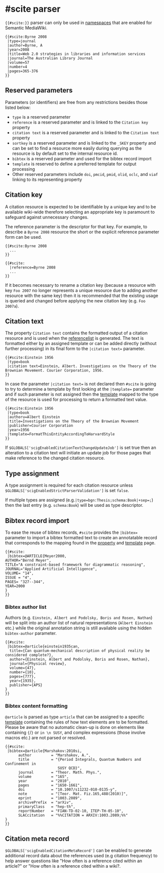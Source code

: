 # #scite parser

`{{#scite:}}` parser can only be used in [namespaces][smw-ns] that are enabled
for Semantic MediaWiki.

```
{{#scite:Byrne 2008
 |type=journal
 |author=Byrne, A
 |year=2008
 |title=Web 2.0 strategies in libraries and information services
 |journal=The Australian Library Journal
 |volume=57
 |number=4
 |pages=365-376
}}
```

## Reserved parameters

Parameters (or identifiers) are free from any restrictions
besides those listed below:

- `type` is a reserved parameter
- `reference` is a reserved parameter and is linked to the `Citation key` property
- `citation text` is a reserved parameter and is linked to the `Citation text` property
- `sortkey` is a reserved parameter and is linked to the `_SKEY` property and can be
  set to find a resource more easily during querying as the resource is by default set
  to the internal resource id.
- `bibtex` is a reserved parameter and used for the bibtex record import
- `template` is reserved to define a preferred template for output processing
- Other reserved parameters include `doi`, `pmcid`, `pmid`, `olid`, `oclc`, and `viaf` linking
  to its representing property

## Citation key

A citation resource is expected to be identifiable by a unique key and to be available
wiki-wide therefore selecting an appropriate key is paramount to safeguard against
unnecessary changes.

The reference parameter is the descriptor for that key. For example, to describe
a `Byrne 2008` resource the short or the explicit reference parameter form can be used.

```
{{#scite:Byrne 2008
  ...
}}
```
```
{{#scite:
  |reference=Byrne 2008
  ...
}}
```

If it becomes necessary to rename a citation key (because a resource with key `Foo 2007`
no longer represents a unique resource due to adding another resource with the same key)
then it is recommended that the existing usage is queried and changed before applying
the new citation key (e.g. `Foo 2007a`).

## Citation text

The property `Citation text` contains the formatted output of a citation resource and is
used when the [referencelist](05-referencelist.md) is generated. The text is formatted either by
an assigned template or can be added directly (without further processing) in its final form
to the `|citation text=` parameter.

```
{{#scite:Einstein 1956
 |type=book
 |citation text=Einstein, Albert. Investigations on the Theory of the Brownian Movement. Courier Corporation, 1956.
}}
```

In case the parameter `|citation text=` is not declared then `#scite` is going to try to determine
a template by first looking at the `|template=` parameter and if such parameter is not assigned
then the [template](03-template-mapping.md) mapped to the type of the resource
is used for processing to return a formatted text value.

```
{{#scite:Einstein 1956
 |type=book
 |authoru=Albert Einstein
 |title=Investigations on the Theory of the Brownian Movement
 |publisher=Courier Corporation
 |year=1956
 |template=FormatThisEntityAccordingToHarvardStyle
}}
```

If `$GLOBALS['scigEnabledCitationTextChangeUpdateJob']` is set true then an alteration to
a citation text will initiate an update job for those pages that make reference to the
changed citation resource.

## Type assignment

A type assignment is required for each citation resource unless `$GLOBALS['scigEnabledStrictParserValidation']`
is set `false`.

If multiple types are assigned (e.g.`|type=bgn:Thesis;schema:Book|+sep=;`) then
the last entry (e.g. `schema:Book`) will be used as type descriptor.

## Bibtex record import

To ease the reuse of bibtex records, `#scite` provides the `|bibtex=` parameter to
import a bibtex formatted text to create an annotatable record that corresponds to
the mapping found in the [property](02-property-mapping.md) and
[template](03-template-mapping.md) page.

```
{{#scite:
 |bibtex=@ARTICLE{Meyer2000,
AUTHOR="Bernd Meyer",
TITLE="A constraint-based framework for diagrammatic reasoning",
JOURNAL="Applied Artificial Intelligence",
VOLUME= "14",
ISSUE = "4",
PAGES= "327--344",
YEAR=2000
}
}}
```

### Bibtex author list

Authors (e.g. `Einstein, Albert and Podolsky, Boris and Rosen, Nathan`) will be split
into an author list of natural representations (`Albert Einstein` etc.) while the original
annotation string is still available using the hidden `bibtex-author` parameter.

```
{{#scite:
 |bibtex=@article{einstein1935can,
  title={Can quantum-mechanical description of physical reality be considered complete?},
  author={Einstein, Albert and Podolsky, Boris and Rosen, Nathan},
  journal={Physical review},
  volume={47},
  number={10},
  pages={777},
  year={1935},
  publisher={APS}
}
}}
```

### Bibtex content formatting

`@article` is parsed as type `article` that can be assigned to a specific [template](03-template-mapping.md)
containing the rules of how text elements are to be formatted. Please be aware
that no automatic clean-up is done on elements like containing `{`/`}` or `in \n SUSY`, and
complex expressions (those involve macros etc.) are
not parsed or resolved.

```
{{#scite:
 |bibtex=@article{Marshakov:2010si,
      author         = "Marshakov, A.",
      title          = "{Period Integrals, Quantum Numbers and Confinement in
                        SUSY QCD}",
      journal        = "Theor. Math. Phys.",
      volume         = "165",
      year           = "2010",
      pages          = "1650-1661",
      doi            = "10.1007/s11232-010-0135-y",
      note           = "[Teor. Mat. Fiz.165,488(2010)]",
      eprint         = "1003.2089",
      archivePrefix  = "arXiv",
      primaryClass   = "hep-th",
      reportNumber   = "FIAN-TD-02-10, ITEP-TH-05-10",
      SLACcitation   = "%%CITATION = ARXIV:1003.2089;%%"
}
}}
```
## Citation meta record

`$GLOBALS['scigEnabledCitationMetaRecord']` can be enabled to generate additional record data about the
references used (e.g citation frequency) to help answer questions like "How often is a reference cited
within an article?" or "How often is a reference cited within a wiki?.

[smw-ns]: https://semantic-mediawiki.org/wiki/Help:$smwgNamespacesWithSemanticLinks
